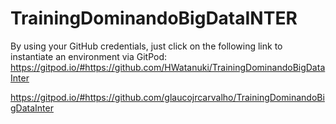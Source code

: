 # TrainingDominandoBigDataINTER

By using your GitHub credentials, just click on the following link to instantiate an environment via GitPod: https://gitpod.io/#https://github.com/HWatanuki/TrainingDominandoBigDataInter

https://gitpod.io/#https://github.com/glaucojrcarvalho/TrainingDominandoBigDataInter
